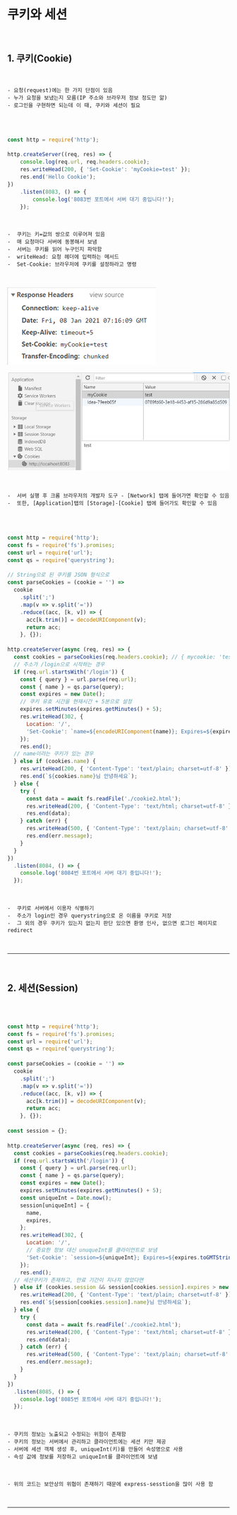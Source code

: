 # 쿠키와 세션

<br>

## 1. 쿠키(Cookie)

<br>

    - 요청(request)에는 한 가지 단점이 있음
    - 누가 요청을 보냈는지 모름(IP 주소와 브라우저 정보 정도만 앎)
    - 로그인을 구현하면 되는데 이 때, 쿠키와 세션이 필요

<br>

```javascript

const http = require('http');

http.createServer((req, res) => {
    console.log(req.url, req.headers.cookie);
    res.writeHead(200, { 'Set-Cookie': 'myCookie=test' });
    res.end('Hello Cookie');
})
    .listen(8083, () => {
        console.log('8083번 포트에서 서버 대기 중입니다!');
    });

```

<br>

    -  쿠키는 키=값의 쌍으로 이루어져 있음
    -  매 요청마다 서버에 동봉해서 보냄
    -  서버는 쿠키를 읽어 누구인지 파악함
    -  writeHead: 요청 헤더에 입력하는 메서드
    -  Set-Cookie: 브라우저에 쿠키를 설정하라고 명령

<br>

![Cookie](https://github.com/daldalhada/Express/blob/main/image/4/4-2/Node1.PNG)

![Cookie](https://github.com/daldalhada/Express/blob/main/image/4/4-2/Node2.PNG)

<br>

    -  서버 실행 후 크롬 브라우저의 개발자 도구 - [Network] 탭에 들어가면 확인할 수 있음
    -  또한, [Application]탭의 [Storage]-[Cookie] 탭에 들어가도 확인할 수 있음

<br>

```javascript

const http = require('http');
const fs = require('fs').promises;
const url = require('url');
const qs = require('querystring');

// String으로 된 쿠키를 JSON 형식으로
const parseCookies = (cookie = '') =>
  cookie
    .split(';')
    .map(v => v.split('='))
    .reduce((acc, [k, v]) => {
      acc[k.trim()] = decodeURIComponent(v);
      return acc;
    }, {});

http.createServer(async (req, res) => {
  const cookies = parseCookies(req.headers.cookie); // { mycookie: 'test' }
  // 주소가 /login으로 시작하는 경우
  if (req.url.startsWith('/login')) {
    const { query } = url.parse(req.url);
    const { name } = qs.parse(query);
    const expires = new Date();
    // 쿠키 유효 시간을 현재시간 + 5분으로 설정
    expires.setMinutes(expires.getMinutes() + 5);
    res.writeHead(302, {
      Location: '/',
      'Set-Cookie': `name=${encodeURIComponent(name)}; Expires=${expires.toGMTString()}; HttpOnly; Path=/`,
    });
    res.end();
  // name이라는 쿠키가 있는 경우
  } else if (cookies.name) {
    res.writeHead(200, { 'Content-Type': 'text/plain; charset=utf-8' });
    res.end(`${cookies.name}님 안녕하세요`);
  } else {
    try {
      const data = await fs.readFile('./cookie2.html');
      res.writeHead(200, { 'Content-Type': 'text/html; charset=utf-8' });
      res.end(data);
    } catch (err) {
      res.writeHead(500, { 'Content-Type': 'text/plain; charset=utf-8' });
      res.end(err.message);
    }
  }
})
  .listen(8084, () => {
    console.log('8084번 포트에서 서버 대기 중입니다!');
  });

```

<br>

    -  쿠키로 서버에서 이용자 식별하기
    -  주소가 login인 경우 querystring으로 온 이름을 쿠키로 저장
    -  그 외의 경우 쿠키가 있는지 없는지 판단 있으면 환영 인사, 없으면 로그인 페이지로 redirect

<br>

***

<br>

## 2. 세션(Session)

<br>


```javascript

const http = require('http');
const fs = require('fs').promises;
const url = require('url');
const qs = require('querystring');

const parseCookies = (cookie = '') =>
  cookie
    .split(';')
    .map(v => v.split('='))
    .reduce((acc, [k, v]) => {
      acc[k.trim()] = decodeURIComponent(v);
      return acc;
    }, {});

const session = {};

http.createServer(async (req, res) => {
  const cookies = parseCookies(req.headers.cookie);
  if (req.url.startsWith('/login')) {
    const { query } = url.parse(req.url);
    const { name } = qs.parse(query);
    const expires = new Date();
    expires.setMinutes(expires.getMinutes() + 5);
    const uniqueInt = Date.now();
    session[uniqueInt] = {
      name,
      expires,
    };
    res.writeHead(302, {
      Location: '/',
      // 중요한 정보 대신 unuqueInt를 클라이언트로 보냄
      'Set-Cookie': `session=${uniqueInt}; Expires=${expires.toGMTString()}; HttpOnly; Path=/`,
    });
    res.end();
  // 세션쿠키가 존재하고, 만료 기간이 지나지 않았다면
  } else if (cookies.session && session[cookies.session].expires > new Date()) {
    res.writeHead(200, { 'Content-Type': 'text/plain; charset=utf-8' });
    res.end(`${session[cookies.session].name}님 안녕하세요`);
  } else {
    try {
      const data = await fs.readFile('./cookie2.html');
      res.writeHead(200, { 'Content-Type': 'text/html; charset=utf-8' });
      res.end(data);
    } catch (err) {
      res.writeHead(500, { 'Content-Type': 'text/plain; charset=utf-8' });
      res.end(err.message);
    }
  }
})
  .listen(8085, () => {
    console.log('8085번 포트에서 서버 대기 중입니다!');
  });

```

<br>

    - 쿠키의 정보는 노출되고 수정되는 위험이 존재함
    - 쿠키의 정보는 서버에서 관리하고 클라이언트에는 세션 키만 제공
    - 서버에 세션 객체 생성 후, uniqueInt(키)를 만들어 속성명으로 사용
    - 속성 값에 정보를 저장하고 uniqueInt를 클라이언트에 보냄

<br>

    - 위의 코드는 보안상의 위협이 존재하기 때문에 express-sesstion을 많이 사용 함
  
<br>

***

<br>

